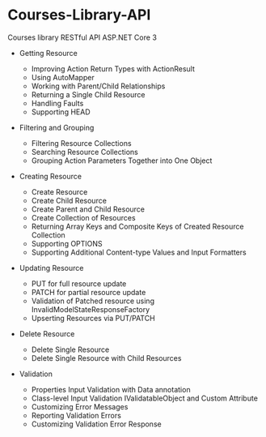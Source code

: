 # Courses-Library-API
Courses library RESTful API ASP.NET Core 3

- Getting Resource
  - Improving Action Return Types with ActionResult<T>
  - Using AutoMapper 
  - Working with Parent/Child Relationships
  - Returning a Single Child Resource
  - Handling Faults
  - Supporting HEAD

- Filtering and Grouping
  - Filtering Resource Collections
  - Searching Resource Collections
  - Grouping Action Parameters Together into One Object

- Creating Resource
  - Create Resource
  - Create Child Resource
  - Create Parent and Child Resource
  - Create Collection of Resources
  - Returning Array Keys and Composite Keys of Created Resource Collection
  - Supporting OPTIONS
  - Supporting Additional Content-type Values and Input Formatters

- Updating Resource
  - PUT for full resource update
  - PATCH for partial resource update
  - Validation of Patched resource using InvalidModelStateResponseFactory 
  - Upserting Resources via PUT/PATCH

- Delete Resource
  - Delete Single Resource
  - Delete Single Resource with Child Resources

- Validation
  - Properties Input Validation with Data annotation
  - Class-level Input Validation IValidatableObject and Custom Attribute 
  - Customizing Error Messages
  - Reporting Validation Errors
  - Customizing Validation Error Response
